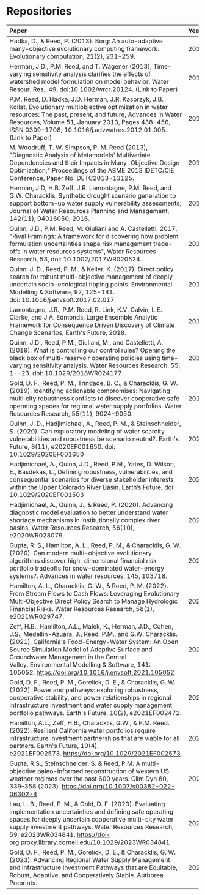 # Repositories

|Paper|Year|Repository Link|
|:----|:----|:----|
|Hadka, D., & Reed, P. (2013). Borg: An auto-adaptive many-objective evolutionary computing framework. Evolutionary computation, 21(2), 231-259.|2013|http://borgmoea.org/#download|
|Herman, J.D., P.M. Reed, and T. Wagener (2013), Time-varying sensitivity analysis clarifies the effects of watershed model formulation on model behavior, Water Resour. Res., 49, doi:10.1002/wrcr.20124. (Link to Paper)|2013|https://github.com/jdherman/hymod|
|P.M. Reed, D. Hadka, J.D. Herman, J.R. Kasprzyk, J.B. Kollat, Evolutionary multiobjective optimization in water resources: The past, present, and future, Advances in Water Resources, Volume 51, January 2013, Pages 438-456, ISSN 0309-1708, 10.1016/j.advwatres.2012.01.005. (Link to Paper)|2013|https://github.com/jdherman/awr-hbv-benchmark|
|M. Woodruff, T. W. Simpson, P. M. Reed (2013), "Diagnostic Analysis of Metamodels' Multivariate Dependencies and their Impacts in Many-Objective Design Optimization," Proceedings of the ASME 2013 IDETC/CIE Conference, Paper No. DETC2013-13125.|2013|https://github.com/matthewjwoodruff/generalaviation|
|Herman, J.D, H.B. Zeff, J.R. Lamontagne, P.M. Reed, and G.W. Characklis, Synthetic drought scenario generation to support bottom-up water supply vulnerability assessments, Journal of Water Resources Planning and Management, 142(11), 04016050, 2016.|2016|https://github.com/jdherman/Qsynth|
|Quinn, J.D., P.M. Reed, M. Giuliani and A. Castelletti, 2017, "Rival Framings: A framework for discovering how problem formulation uncertainties shape risk management trade-offs in water resources systems", Water Resources Research, 53, doi: 10.1002/2017WR020524.|2017|https://github.com/julianneq/Kirsch-Nowak_Streamflow_Generator|
|Quinn, J. D., Reed, P. M., & Keller, K. (2017). Direct policy search for robust multi-objective management of deeply uncertain socio-ecological tipping points. Environmental Modelling & Software, 92, 125-141. doi: 10.1016/j.envsoft.2017.02.017|2017|https://github.com/julianneq/Lake_Problem_DPS|
|Lamontagne, J.R., P.M. Reed, R. Link, K.V. Calvin, L.E. Clarke, and J.A. Edmonds. Large Ensemble Analytic Framework for Consequence Driven Discovery of Climate Change Scenarios, Earth's Future, 2018.|2018|https://github.com/JRLamontagne/Factorial_SSP-SPA_Exploration|
|Quinn, J.D., Reed, P.M., Giuliani, M., and Castelletti, A. (2019). What is controlling our control rules? Opening the black box of multi-reservoir operating policies using time-varying sensitivity analysis. Water Resources Research. 55, 1--23. doi: 10.1029/2018WR024177|2019|https://github.com/julianneq/RedRiver_TimeVaryingSA|
|Gold, D. F., Reed, P. M., Trindade, B. C., & Characklis, G. W. (2019). Identifying actionable compromises: Navigating multi‐city robustness conflicts to discover cooperative safe operating spaces for regional water supply portfolios. Water Resources Research, 55(11), 9024-9050.|2019|https://github.com/davidfgold/Actionable_Compromises|
|Quinn, J. D., Hadjimichael, A., Reed, P. M., & Steinschneider, S. (2020). Can exploratory modeling of water scarcity vulnerabilities and robustness be scenario neutral?. Earth's Future, 8(11), e2020EF001650. doi: 10.1029/2020EF001650|2020|https://github.com/julianneq/UCRB_analysis|
|Hadjimichael, A., Quinn, J.D., Reed, P.M., Yates, D. Wilson, E., Basdekas, L., Defining robustness, vulnerabilities, and consequential scenarios for diverse stakeholder interests within the Upper Colorado River Basin. Earth’s Future, doi: 10.1029/2020EF001503|2020|https://github.com/antonia-had/UCRB_analysis|
|Hadjimichael, A., Quinn, J., & Reed, P. (2020). Advancing diagnostic model evaluation to better understand water shortage mechanisms in institutionally complex river basins. Water Resources Research, 56(10), e2020WR028079.|2020|https://github.com/antonia-had/UCRB_analysis|
|Gupta, R. S., Hamilton, A. L., Reed, P. M., & Characklis, G. W. (2020). Can modern multi-objective evolutionary algorithms discover high-dimensional financial risk portfolio tradeoffs for snow-dominated water-energy systems?. Advances in water resources, 145, 103718.|2020|https://github.com/rg727/MOEA-diagnostics-for-financial-risk-management|
|Hamilton, A. L., Characklis, G. W., & Reed, P. M. (2022). From Stream Flows to Cash Flows: Leveraging Evolutionary Multi‐Objective Direct Policy Search to Manage Hydrologic Financial Risks. Water Resources Research, 58(1), e2021WR029747.|2021|https://github.com/ahamilton144/hamilton-2021-EMODPS-financial-risk|
|Zeff, H.B., Hamilton, A.L., Malek, K., Herman, J.D., Cohen, J.S., Medellin-Azuara, J., Reed, P.M., and G.W. Characklis. (2021). California's Food-Energy-Water System: An Open Source Simulation Model of Adaptive Surface and Groundwater Management in the Central Valley. Environmental Modelling & Software, 141: 105052. https://doi.org/10.1016/j.envsoft.2021.105052|2021|https://github.com/hbz5000/CALFEWS|
|Gold, D. F., Reed, P. M., Gorelick, D. E., & Characklis, G. W. (2022). Power and pathways: exploring robustness, cooperative stability, and power relationships in regional infrastructure investment and water supply management portfolio pathways. Earth's Future, 10(2), e2021EF002472.|2022|https://github.com/davidfgold/Gold_et_al-Power-and-pathways|
|Hamilton, A.L., Zeff, H.B., Characklis, G.W., & P.M. Reed. (2022). Resilient California water portfolios require infrastructure investment partnerships that are viable for all partners. Earth's Future, 10(4), e2021EF002573. https://doi.org/10.1029/2021EF002573.|2022|https://github.com/ahamilton144/CALFEWS|
|Gupta, R.S., Steinschneider, S. & Reed, P.M. A multi-objective paleo-informed reconstruction of western US weather regimes over the past 600 years. Clim Dyn 60, 339–358 (2023). https://doi.org/10.1007/s00382-022-06302-4|2022|https://github.com/rg727/Reconstruction-of-Western-U.S.-WRs|
|Lau, L. B., Reed, P. M., & Gold, D. F. (2023). Evaluating implementation uncertainties and defining safe operating spaces for deeply uncertain cooperative multi-city water supply investment pathways. Water Resources Research, 59, e2023WR034841. https://doi-org.proxy.library.cornell.edu/10.1029/2023WR034841|2023|https://github.com/lbl59/implementation-uncertainty|
|Gold, D. F., Reed, P. M., Gorelick, D. E., & Characklis, G. W. (2023). Advancing Regional Water Supply Management and Infrastructure Investment Pathways that are Equitable, Robust, Adaptive, and Cooperatively Stable. Authorea Preprints.|2023|https://github.com/davidfgold/DUPathwaysERAS|
